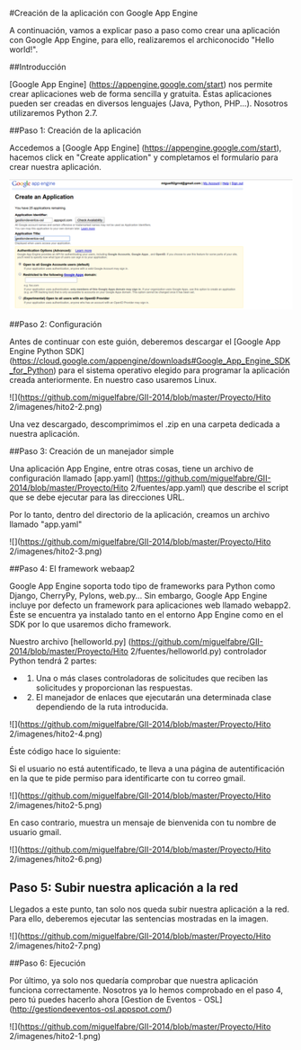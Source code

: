 #Creación de la aplicación con Google App Engine

A continuación, vamos a explicar paso a paso como crear una aplicación con Google App Engine, para ello, realizaremos el archiconocido "Hello world!".

##Introducción

[Google App Engine] (https://appengine.google.com/start) nos permite crear aplicaciones web de forma sencilla y gratuita. Éstas aplicaciones pueden ser creadas en diversos lenguajes (Java, Python, PHP...). Nosotros utilizaremos Python 2.7.

##Paso 1: Creación de la aplicación

Accedemos a [Google App Engine] (https://appengine.google.com/start), hacemos click en "Create application" y completamos el formulario para crear nuestra aplicación.

![](https://github.com/miguelfabre/Proyecto/blob/master/Hito%202/imagenes/hito2-1.png)

##Paso 2: Configuración

Antes de continuar con este guión, deberemos descargar el [Google App Engine Python SDK] (https://cloud.google.com/appengine/downloads#Google_App_Engine_SDK_for_Python) para el sistema operativo elegido para programar la aplicación creada anteriormente. En nuestro caso usaremos Linux.

![](https://github.com/miguelfabre/GII-2014/blob/master/Proyecto/Hito 2/imagenes/hito2-2.png)

Una vez descargado, descomprimimos el .zip en una carpeta dedicada a nuestra aplicación.

##Paso 3: Creación de un manejador simple

Una aplicación App Engine, entre otras cosas, tiene un archivo de configuración llamado [app.yaml] (https://github.com/miguelfabre/GII-2014/blob/master/Proyecto/Hito 2/fuentes/app.yaml) que describe el script que se debe ejecutar para las direcciones URL.

Por lo tanto, dentro del directorio de la aplicación, creamos un archivo llamado "app.yaml"

![](https://github.com/miguelfabre/GII-2014/blob/master/Proyecto/Hito 2/imagenes/hito2-3.png)

##Paso 4: El framework webaap2

Google App Engine soporta todo tipo de frameworks para Python como Django, CherryPy, Pylons, web.py... Sin embargo, Google App Engine incluye por defecto un framework para aplicaciones web llamado webapp2. Éste se encuentra ya instalado tanto en el entorno App Engine como en el SDK por lo que usaremos dicho framework.

Nuestro archivo [helloworld.py] (https://github.com/miguelfabre/GII-2014/blob/master/Proyecto/Hito 2/fuentes/helloworld.py) controlador Python tendrá 2 partes:
* 1. Una o más clases controladoras de solicitudes que reciben las solicitudes y proporcionan las respuestas.
* 2. El manejador de enlaces que ejecutarán una determinada clase dependiendo de la ruta introducida.

![](https://github.com/miguelfabre/GII-2014/blob/master/Proyecto/Hito 2/imagenes/hito2-4.png)

Éste código hace lo siguiente:

Si el usuario no está autentificado, te lleva a una página de autentificación en la que te pide permiso para identificarte con tu correo gmail.

![](https://github.com/miguelfabre/GII-2014/blob/master/Proyecto/Hito 2/imagenes/hito2-5.png)

En caso contrario, muestra un mensaje de bienvenida con tu nombre de usuario gmail.

![](https://github.com/miguelfabre/GII-2014/blob/master/Proyecto/Hito 2/imagenes/hito2-6.png)

## Paso 5: Subir nuestra aplicación a la red

Llegados a este punto, tan solo nos queda subir nuestra aplicación a la red. Para ello, deberemos ejecutar las sentencias mostradas en la imagen.

![](https://github.com/miguelfabre/GII-2014/blob/master/Proyecto/Hito 2/imagenes/hito2-7.png)

##Paso 6: Ejecución 

Por último, ya solo nos quedaría comprobar que nuestra aplicación funciona correctamente. Nosotros ya lo hemos comprobado en el paso 4, pero tú puedes hacerlo ahora [Gestion de Eventos - OSL] (http://gestiondeeventos-osl.appspot.com/)












![](https://github.com/miguelfabre/GII-2014/blob/master/Proyecto/Hito 2/imagenes/hito2-1.png)


